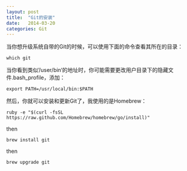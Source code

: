 ```yaml
---
layout: post
title:  "Git的安装"
date:   2014-03-20
categories: Git
---
```


当你想升级系统自带的Git的时候，可以使用下面的命令查看其所在的目录：

    which git

当你看到类似’/user/bin‘的地址时，你可能需要更改用户目录下的隐藏文件.bash_profile，添加：

    export PATH=/usr/local/bin:$PATH

然后，你就可以安装和更新Git了，我使用的是Homebrew：

<!-- more -->

    ruby -e "$(curl -fsSL https://raw.github.com/Homebrew/homebrew/go/install)"

then

    brew install git

then

    brew upgrade git
